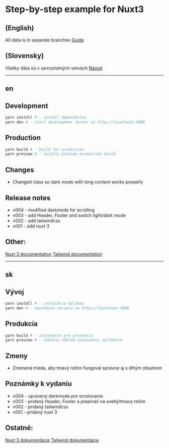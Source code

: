 # Step-by-step example for Nuxt3

## (English)
All data is in separate branches
[Guide](#en)
## (Slovensky)
Všetky dáta sú v samostatných vetvách
[Návod](#sk)

---
## en

## Development
```bash
yarn install # - install dependecies
yarn dev # - start development server on http://localhost:3000
```

## Production
```bash
yarn build # - build for production
yarn preview # - locally preview production build
```

## Changes
- Changed class so dark mode with long content works properly

## Release notes
- v004 - modified darkmode for scrolling
- v003 - add Header, Footer and switch light/dark mode
- v002 - add tailwindcss
- v001 - add nuxt 3

## Other:
[Nuxt 3 documentation](https://nuxt.com/docs/getting-started/introduction)
[Tailwind documentation](https://tailwindcss.com/docs/installation)


---

## sk

## Vývoj
```bash
yarn install # - inštalácia balíkov
yarn dev # - spustenie servera na http://localhost:3000
```

## Produkcia
```bash
yarn build # - zostavenie pre produkciu
yarn preview # - lokálny náhľad zostavenej aplikácie
```

## Zmeny
- Zmenená trieda, aby tmavý režim fungoval správne aj s dlhým obsahom

## Poznámky k vydaniu
- v004 - upravený darkmode pre scrolovanie
- v003 - pridaný Header, Footer a prepínač na svetlý/tmavý režim
- v002 - pridaný tailwindcss
- v001 - pridaný nuxt 3

## Ostatné:
[Nuxt 3 dokumentácia](https://nuxt.com/docs/getting-started/introduction)
[Tailwind dokumentácia](https://tailwindcss.com/docs/installation)